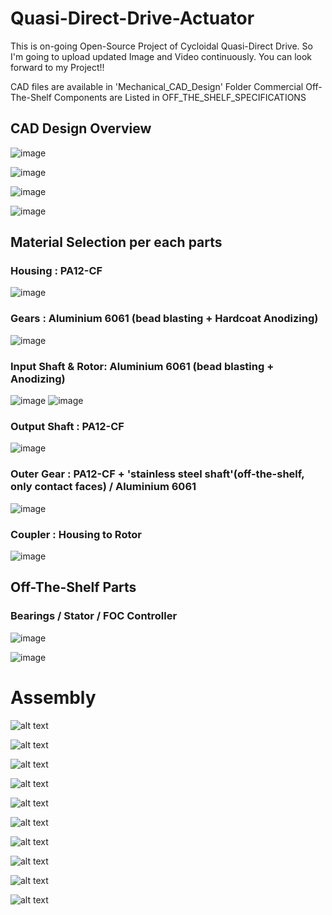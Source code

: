 # Quasi-Direct-Drive-Actuator

This is on-going Open-Source Project of Cycloidal Quasi-Direct Drive. So I'm going to upload updated Image and Video continuously. You can look forward to my Project!!



CAD files are available in 'Mechanical_CAD_Design' Folder
Commercial Off-The-Shelf Components are Listed in OFF_THE_SHELF_SPECIFICATIONS





## CAD Design Overview
![image](img/image.png)

![image](img/image2.png)

![image](img/image3.png)

![image](img/image4.png)


## Material Selection per each parts


### Housing : PA12-CF 
![image](img/image5.png)

### Gears : Aluminium 6061 (bead blasting + Hardcoat Anodizing)
![image](img/image9.png)

### Input Shaft & Rotor: Aluminium 6061 (bead blasting + Anodizing)
![image](img/image10.png)
![image](img/image12.png)

### Output Shaft : PA12-CF
![image](img/image11.png)

### Outer Gear : PA12-CF + 'stainless steel shaft'(off-the-shelf, only contact faces) / Aluminium 6061
![image](img/image13.png)

### Coupler : Housing to Rotor
![image](img/image14.png)


## Off-The-Shelf Parts
### Bearings / Stator / FOC Controller
![image](img/image6.png)

![image](img/image7.png)


# Assembly

![alt text](Mechanical_IMG/image1.png)

![alt text](Mechanical_IMG/image3.png)

![alt text](Mechanical_IMG/image4.png)

![alt text](Mechanical_IMG/image5.png)

![alt text](Mechanical_IMG/image6.png)

![alt text](Mechanical_IMG/image7.png)

![alt text](Mechanical_IMG/image8.png)

![alt text](Mechanical_IMG/image9.png)

![alt text](Mechanical_IMG/image10.png)

![alt text](Mechanical_IMG/image11.png)
